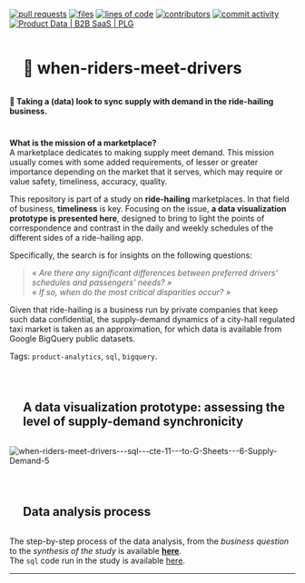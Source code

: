 <!-- [![Stars](https://img.shields.io/github/stars/isis-santos-costa/when-riders-meet-drivers?style=social)](https://github.com/isis-santos-costa/when-riders-meet-drivers/)  -->
[![pull requests](https://img.shields.io/github/issues-pr-closed/isis-santos-costa/when-riders-meet-drivers?color=brightgreen)](https://github.com/isis-santos-costa/when-riders-meet-drivers/pulls?q=is%3Apr)
[![files](https://img.shields.io/github/directory-file-count/isis-santos-costa/when-riders-meet-drivers)](https://github.com/isis-santos-costa/when-riders-meet-drivers/)
[![lines of code](https://img.shields.io/tokei/lines/github/isis-santos-costa/when-riders-meet-drivers?color=purple)](https://github.com/isis-santos-costa/when-riders-meet-drivers/)
[![contributors](https://img.shields.io/github/contributors/isis-santos-costa/when-riders-meet-drivers?color=lightgrey)](https://www.linkedin.com/in/isis-santos-costa/)
[![commit activity](https://img.shields.io/github/commit-activity/m/isis-santos-costa/when-riders-meet-drivers)](https://github.com/isis-santos-costa/when-riders-meet-drivers/)
[![Product Data | B2B SaaS | PLG](https://img.shields.io/badge/product%20data%20%7C%20b2b%20saas%20%7C%20plg-%E2%98%95-purple)](https://www.linkedin.com/in/isis-santos-costa/)   

<div id="user-content-toc"><ul><summary><h1 style="display: inline-block;">🚖 when-riders-meet-drivers</h1></summary></ul></div>
<b>📌 Taking a (data) look to sync supply with demand in the ride-hailing business.  </b>

<!-- ------------------------------------------------------------------------------------------------------------------------------------ -->
<!-- Illustration -->
<!-- ![ride-hailing-1](https://user-images.githubusercontent.com/58894233/232349913-2782cbc6-2e31-4219-8e97-61abd0ce4bf0.png) -->

#


<!-- ------------------------------------------------------------------------------------------------------------------------------------ -->
<!-- Intro -->

**What is the mission of a marketplace?**  
A marketplace dedicates to making supply meet demand. This mission usually comes with some added requirements, of lesser or greater importance depending on the market that it serves, which may require or value safety, timeliness, accuracy, quality.  

This repository is part of a study on **ride-hailing** marketplaces. In that field of business, **timeliness** is key. Focusing on the issue, **a data visualization prototype is presented here**, designed to bring to light the points of correspondence and contrast in the daily and weekly schedules of the different sides of a ride-hailing app.  

Specifically, the search is for insights on the following questions:  

> <i> « Are there any significant differences between preferred drivers' schedules and passengers' needs? » </i>  
> <i> « If so, when do the most critical disparities occur? » </i> 

Given that ride-hailing is a business run by private companies that keep such data confidential, the supply-demand dynamics of a city-hall regulated taxi market is taken as an approximation, for which data is available from Google BigQuery public datasets.

Tags: `product-analytics`, `sql`, `bigquery`.

#

<!-- ------------------------------------------------------------------------------------------------------------------------------------ -->
<!-- A data visualization prototype: assessing the level of supply-demand synchronicity -->

<div id="user-content-toc"><ul><summary><h2 style="display: inline-block;">
A data visualization prototype: assessing the level of supply-demand synchronicity
</h2></summary></ul></div>

![when-riders-meet-drivers---sql---cte-11---to-G-Sheets---6-Supply-Demand-5](https://user-images.githubusercontent.com/58894233/233257402-67e3db21-83f5-40d6-a321-d48f458e3132.png)

#

<!-- ------------------------------------------------------------------------------------------------------------------------------------ -->
<!-- Data analysis process -->

<div id="user-content-toc"><ul><summary><h2 style="display: inline-block;">Data analysis process</h2></summary></ul></div>

The step-by-step process of the data analysis, from the *business question* to the *synthesis of the study* is available **[here](data-analysis.md)**.  
The `sql` code run in the study is available [here](when-riders-meet-drivers.sql).  

___

